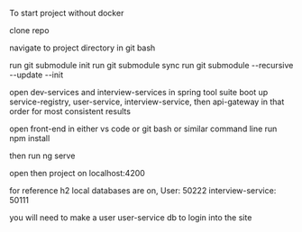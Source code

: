 To start project without docker

clone repo

navigate to project directory in git bash


run git submodule init
run git submodule sync
run git submodule --recursive --update --init

open dev-services and interview-services in spring tool suite
boot up service-registry, user-service, interview-service, then api-gateway
in that order for most consistent results

open front-end in either vs code or git bash or similar command line
run npm install

then run ng serve

open then project on localhost:4200

for reference h2 local databases are on,
	User: 50222
	interview-service: 50111

you will need to make a user user-service db to login into the site
